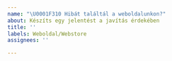 ```yaml
---
name: "\U0001F310 Hibát találtál a weboldalunkon?"
about: Készíts egy jelentést a javítás érdekében
title: ''
labels: Weboldal/Webstore
assignees: ''

---
```


<!-- Ez alá a sor alá írd le részletesen a hibát. Kérjük készíts róla képet is. -->
